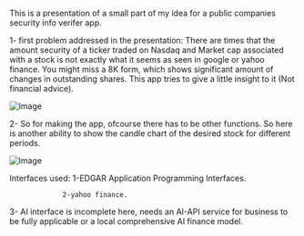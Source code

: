 
This is a presentation of a small part of my idea for a public companies security info verifer app.


1- first problem addressed in the presentation: There are times that the amount security of a ticker traded on Nasdaq  and Market cap associated with a stock 
is not exactly what it seems as seen in google or yahoo finance. You might miss a 8K form, which shows significant amount of changes in outstanding shares.
This app tries to give a little insight to it (Not financial advice).   

![Image](https://github.com/user-attachments/assets/64da117c-a8d2-4bd8-ab00-e292810229f4)


2- So for making the app, ofcourse there has to be other functions. So here is another ability to show the candle chart of the desired stock for different periods.

![Image](https://github.com/user-attachments/assets/51e4ebc8-fd9d-4c6d-852b-7b412cced1e7)


Interfaces used: 1-EDGAR Application Programming Interfaces.

                 2-yahoo finance.

3- AI interface is incomplete here, needs an AI-API service for business to be fully applicable or a local comprehensive AI finance model. 

